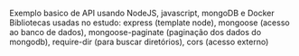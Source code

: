 Exemplo basico de API usando NodeJS, javascript, mongoDB e Docker
Bibliotecas usadas no estudo:
    express (template node), mongoose (acesso ao banco de dados), mongoose-paginate (paginação dos dados do mongodb), require-dir (para buscar diretórios), cors (acesso externo)